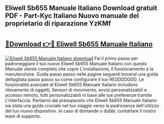 ## Eliwell Sb655 Manuale Italiano Download gratuit PDF - Part-Kyc Italiano Nuovo manuale del proprietario di riparazione YzKMf

# <h2><a href="http://dfejlfd.blite.top/?on=Eliwell+Sb655+Manuale+Italiano">🔗Download 👉🔴 Eliwell Sb655 Manuale Italiano</a></h2>

[![Eliwell Sb655 Manuale Italiano download](https://i.imgur.com/lujVjoI.png)](http://dfejlfd.blite.top/?on=Eliwell+Sb655+Manuale+Italiano)
Fai il primo passo per padroneggiare il tuo nuovo Eliwell Sb655 Manuale Italiano con questo Manuale utente completo che copre L'installazione, il funzionamento e la manutenzione. Guida passo passo nelle pagine seguenti troverai una guida dettagliata passo passo su come configurare il tuo REDDDDDDD. Le funzionalità avanzate di Eliwell Sb655 Manuale Italiano includono rilevamento di oggetti, Sensori di movimento, avvisi personalizzabili e accesso remoto, tutti personalizzabili in base alle tue preferenze tramite L'interfaccia. Partiamo dal presupposto che Eliwell Sb655 Manuale Italiano sia stata una guida cruciale nel tuo viaggio verso la padronanza dell'utilizzo del tuo nuovo dispositivo. In caso di domande o dubbi, contattare il nostro team di supporto.
